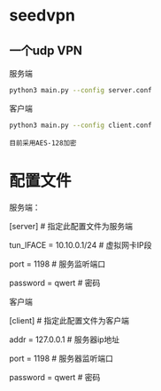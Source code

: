seedvpn
=======

一个udp VPN
----------

服务端 
```Bash
python3 main.py --config server.conf
```

客户端
```Bash
python3 main.py --config client.conf
```

`目前采用AES-128加密`

# 配置文件

服务端：

[server] # 指定此配置文件为服务端

tun_IFACE = 10.10.0.1/24 # 虚拟网卡IP段

port = 1198 # 服务监听端口

password = qwert # 密码

客户端

[client]                            # 指定此配置文件为客户端

addr = 127.0.0.1                    # 服务器ip地址

port = 1198                         # 服务器监听端口

password = qwert                    # 密码
